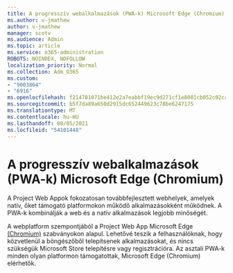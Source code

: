 ```yaml
---
title: A progresszív webalkalmazások (PWA-k) Microsoft Edge (Chromium)
ms.author: v-jmathew
author: v-jmathew
manager: scotv
ms.audience: Admin
ms.topic: article
ms.service: o365-administration
ROBOTS: NOINDEX, NOFOLLOW
localization_priority: Normal
ms.collection: Adm_O365
ms.custom:
- "9003864"
- "6916"
ms.openlocfilehash: f214781071be412e2a7eabbf19ec9d271cf1e8081cb052c02cad614da0372eaf
ms.sourcegitcommit: b5f7da89a650d2915dc652449623c78be6247175
ms.translationtype: MT
ms.contentlocale: hu-HU
ms.lasthandoff: 08/05/2021
ms.locfileid: "54101448"
---
```

# <a name="learn-about-progressive-web-apps-pwas-on-microsoft-edge-chromium"></a>A progresszív webalkalmazások (PWA-k) Microsoft Edge (Chromium)

A Project Web Appok fokozatosan továbbfejlesztett webhelyek, amelyek natív, őket támogató platformokon működő alkalmazásokként működnek. A PWA-k kombinálják a web és a natív alkalmazások legjobb minőségét.

A webplatform szempontjából a Project Web App Microsoft Edge [(Chromium)](https://go.microsoft.com/fwlink/?linkid=2135193) szabványokon alapul. Lehetővé teszik a felhasználóknak, hogy közvetlenül a böngészőből telepítsenek alkalmazásokat, és nincs szükségük Microsoft Store telepítésre vagy regisztrációra. Az asztali PWA-k minden olyan platformon támogatottak, Microsoft Edge (Chromium) elérhetők.

